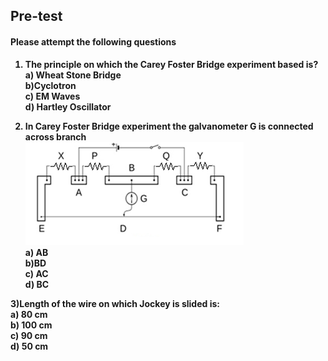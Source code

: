 ## <b> Pre-test
#### Please attempt the following questions

1) The principle on which the Carey Foster Bridge experiment based is?<br>
<b>a) Wheat Stone Bridge<br></b>
b)Cyclotron<br>
c) EM Waves<br>
d) Hartley Oscillator <br>

2) In Carey Foster Bridge experiment the galvanometer G is connected across branch<br><img src="images/pretest_q.png"><br>
a) AB<br>
<b>b)BD<br></b>
c)  AC<br>
d) BC<br>

3)Length of the wire on which Jockey is slided is:<br>
a) 80 cm<br>	b) 100 cm<br>	c) 90 cm<br>	d) 50 cm



